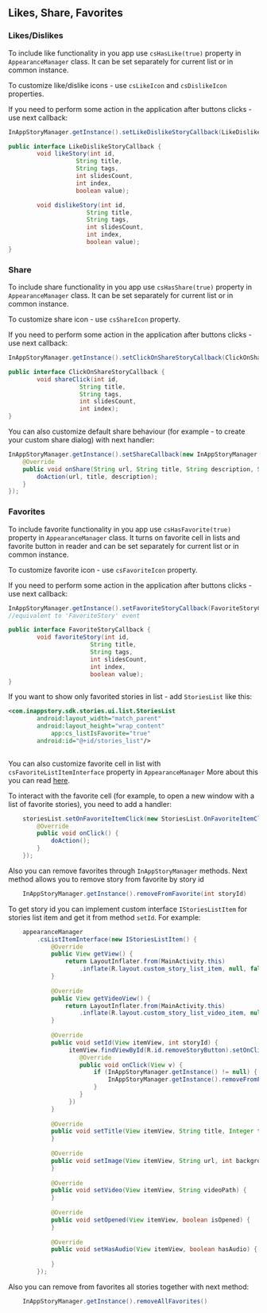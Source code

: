 ## Likes, Share, Favorites

### Likes/Dislikes
To include like functionality in you app use `csHasLike(true)` property in `AppearanceManager` class. It can be set separately for current list or in common instance.

To customize like/dislike icons - use `csLikeIcon` and `csDislikeIcon` properties.

If you need to perform some action in the application after buttons clicks - use next callback:

```java
InAppStoryManager.getInstance().setLikeDislikeStoryCallback(LikeDislikeStoryCallback likeDislikeStoryCallback); 

public interface LikeDislikeStoryCallback {
        void likeStory(int id,
                   String title,
                   String tags,
                   int slidesCount,
                   int index,
                   boolean value);

        void dislikeStory(int id,
                      String title,
                      String tags,
                      int slidesCount,
                      int index,
                      boolean value);
}
```

### Share
To include share functionality in you app use `csHasShare(true)` property in `AppearanceManager` class. It can be set separately for current list or in common instance.

To customize share icon - use `csShareIcon` property.

If you need to perform some action in the application after buttons clicks - use next callback:
```java
InAppStoryManager.getInstance().setClickOnShareStoryCallback(ClickOnShareStoryCallback clickOnShareStoryCallback); 

public interface ClickOnShareStoryCallback {
        void shareClick(int id,
                    String title,
                    String tags,
                    int slidesCount,
                    int index);
}
```

You can also customize default share behaviour (for example - to create your custom share dialog) with next handler:
```java
InAppStoryManager.getInstance().setShareCallback(new InAppStoryManager.ShareCallback() {
    @Override
    public void onShare(String url, String title, String description, String shareId) {
        doAction(url, title, description);
    }
});
```

### Favorites
To include favorite functionality in you app use `csHasFavorite(true)` property in `AppearanceManager` class. It turns on favorite cell in lists and favorite button in reader and can be set separately for current list or in common instance.

To customize favorite icon - use `csFavoriteIcon` property.

If you need to perform some action in the application after buttons clicks - use next callback:
```java
InAppStoryManager.getInstance().setFavoriteStoryCallback(FavoriteStoryCallback favoriteStoryCallback); 
//equivalent to 'FavoriteStory' event

public interface FavoriteStoryCallback {
        void favoriteStory(int id,
                       String title,
                       String tags,
                       int slidesCount,
                       int index,
                       boolean value);
}
```

If you want to show only favorited stories in list - add `StoriesList` like this:
```xml
<com.inappstory.sdk.stories.ui.list.StoriesList
	    android:layout_width="match_parent"
	    android:layout_height="wrap_content"
      	    app:cs_listIsFavorite="true"
	    android:id="@+id/stories_list"/>
      
```
You can also customize favorite cell in list with `csFavoriteListItemInterface` property in `AppearanceManager`
More about this you can read [here](https://github.com/inappstory/android-sdk/blob/main/docs/StoriesList.md#igetfavoritelistitem).

To interact with the favorite cell (for example, to open a new window with a list of favorite stories), you need to add a handler:

```java
    storiesList.setOnFavoriteItemClick(new StoriesList.OnFavoriteItemClick() {
        @Override
        public void onClick() {
            doAction();
        }
    });
```

Also you can remove favorites through `InAppStoryManager` methods. 
Next method allows you to remove story from favorite by story id

```java
    InAppStoryManager.getInstance().removeFromFavorite(int storyId)
```
To get story id you can implement custom interface `IStoriesListItem` for stories list item and get it from method `setId`.
For example:
```java
    appearanceManager
        .csListItemInterface(new IStoriesListItem() {
            @Override
            public View getView() {
                return LayoutInflater.from(MainActivity.this)
                    .inflate(R.layout.custom_story_list_item, null, false);
            }
    
            @Override
            public View getVideoView() {
                return LayoutInflater.from(MainActivity.this)
                    .inflate(R.layout.custom_story_list_video_item, null, false);
            }
    
            @Override
            public void setId(View itemView, int storyId) {
                 itemView.findViewById(R.id.removeStoryButton).setOnClickListener(new View.OnClickListener() {
                    @Override
                    public void onClick(View v) {
                        if (InAppStoryManager.getInstance() != null) {
                            InAppStoryManager.getInstance().removeFromFavorite(int storyId)
                        }
                    }
                 })
            }
    
            @Override
            public void setTitle(View itemView, String title, Integer titleColor) { 
            }
    
            @Override
            public void setImage(View itemView, String url, int backgroundColor) {
            }
    
            @Override
            public void setVideo(View itemView, String videoPath) {
            }
    
            @Override
            public void setOpened(View itemView, boolean isOpened) {
            }
    
            @Override
            public void setHasAudio(View itemView, boolean hasAudio) {
    
            }
        });
```

Also you can remove from favorites all stories together with next method:

```java
    InAppStoryManager.getInstance().removeAllFavorites()
```